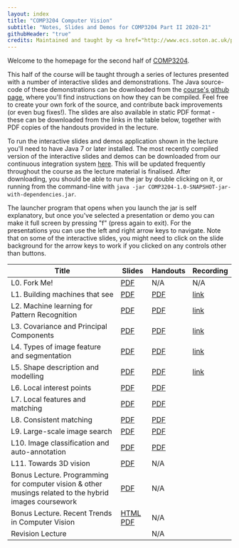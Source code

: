 ```yaml
---
layout: index
title: "COMP3204 Computer Vision"
subtitle: "Notes, Slides and Demos for COMP3204 Part II 2020-21"
githubHeader: "true"
credits: Maintained and taught by <a href="http://www.ecs.soton.ac.uk/people/jsh2">Dr Jonathon Hare</a> (<a href="https://github.com/jonhare">jonhare</a>)
---
```


Welcome to the homepage for the second half of [COMP3204](https://secure.ecs.soton.ac.uk/module/COMP3204).

This half of the course will be taught through a series of lectures presented with a number of interactive slides and demonstrations. The Java source-code of these demonstrations can be downloaded from the [course's github page](http://github.com/jonhare/COMP3204), where you'll find instructions on how they can be compiled. Feel free to create your own fork of the source, and contribute back improvements (or even bug fixes!). The slides are also available in static PDF format - these can be downloaded from the links in the table below, together with PDF copies of the handouts provided in the lecture.

To run the interactive slides and demos application shown in the lecture you'll need to have Java 7 or later installed. The most recently compiled version of the interactive slides and demos can be downloaded from our continuous integration system [here](http://jenkins.ecs.soton.ac.uk/job/COMP3204/lastSuccessfulBuild/artifact/app/target/COMP3204-1.0-SNAPSHOT-jar-with-dependencies.jar). This will be updated frequently throughout the course as the lecture material is finalised. After downloading, you should be able to run the jar by double clicking on it, or running from the command-line with `java -jar COMP3204-1.0-SNAPSHOT-jar-with-dependencies.jar`. 

The launcher program that opens when you launch the jar is self explanatory, but once you've selected a presentation or demo you can make it full screen by pressing "f" (press again to exit). For the presentations you can use the left and right arrow keys to navigate. Note that on some of the interactive slides, you might need to click on the slide background for the arrow keys to work if you clicked on any controls other than buttons.

Title        | Slides                             | Handouts | Recording
------------ | ---------------------------------- | -------- | --------- 
L0. Fork Me! | [PDF](./lectures/pdf/L0-forkme.pdf) | N/A     | N/A
L1. Building machines that see | [PDF](./lectures/pdf/L1-machines-that-see.pdf) | [PDF](./handouts/pdf/L1-machines-that-see.pdf) | [link](https://southampton.cloud.panopto.eu/Panopto/Pages/Viewer.aspx?id=a729c8de-fad7-48e8-9b32-ac6400f45779)
L2. Machine learning for Pattern Recognition | [PDF](./lectures/pdf/L2-machine-learning.pdf) | [PDF](./handouts/pdf/L2-machine-learning.pdf) | [link](https://southampton.cloud.panopto.eu/Panopto/Pages/Viewer.aspx?id=bd958aa4-d526-47bb-b5d9-ac6400fd0970)
L3. Covariance and Principal Components | [PDF](./lectures/pdf/L3-covariance.pdf) | [PDF](./handouts/pdf/L3-covariance.pdf)| [link](https://southampton.cloud.panopto.eu/Panopto/Pages/Viewer.aspx?id=70e0701a-f34c-49e2-afb4-ac6700ee9268) 
L4. Types of image feature and segmentation | [PDF](./lectures/pdf/L4-imagefeatures.pdf) | [PDF](./handouts/pdf/L4-imagefeatures.pdf) | [link](https://southampton.cloud.panopto.eu/Panopto/Pages/Viewer.aspx?id=91e2ff24-cdef-46c7-96a1-ac6b00ef64a3)
L5. Shape description and modelling | [PDF](./lectures/pdf/L5-shapedescription.pdf) | [PDF](./handouts/pdf/L5-shapedescription.pdf) | [link](https://southampton.cloud.panopto.eu/Panopto/Pages/Viewer.aspx?id=8e8fbf01-fbaf-4437-9223-ac6b00f8b0b7)
L6. Local interest points | [PDF](./lectures/pdf/L6-interestpoints.pdf) | [PDF](./handouts/pdf/L6-interestpoints.pdf) |
L7. Local features and matching | [PDF](./lectures/pdf/L7-matching.pdf) | [PDF](./handouts/pdf/L7-matching.pdf) |
L8. Consistent matching | [PDF](./lectures/pdf/L8-consistency.pdf) | [PDF](./handouts/pdf/L8-consistency.pdf) |
L9. Large-scale image search | [PDF](./lectures/pdf/L9-imagesearch.pdf) | [PDF](./handouts/pdf/L9-imagesearch.pdf) |
L10. Image classification and auto-annotation | [PDF](./lectures/pdf/L10-classification.pdf) | [PDF](./handouts/pdf/L10-classification.pdf) |
L11. Towards 3D vision | [PDF](./lectures/pdf/L11-towards3d.pdf) | N/A | |
Bonus Lecture. Programming for computer vision & other musings related to the hybrid images coursework | [PDF](./lectures/pdf/ConvCodingTutorial.pdf) | N/A | |
Bonus Lecture. Recent Trends in Computer Vision | [HTML](./lectures/VisionRetrospective/index.html) [PDF](./lectures/pdf/VisionRetrospective.pdf) | N/A | 
Revision Lecture | <!--- [PDF](./lectures/pdf/Revision.pdf) --> | N/A | |

